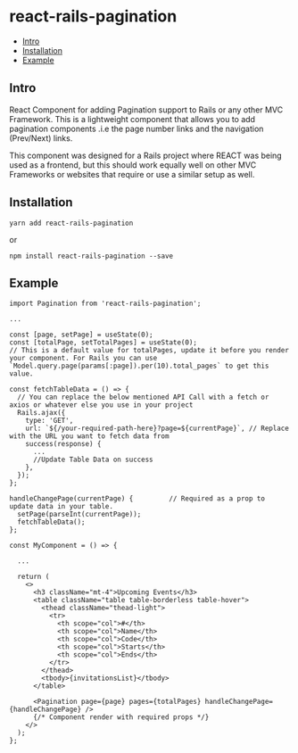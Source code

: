 # react-rails-pagination

- [Intro](#intro)
- [Installation](#install)
- [Example](#example)


## Intro
React Component for adding Pagination support to Rails or any other MVC Framework. This is a lightweight component that allows you to add pagination components .i.e the page number links and the navigation (Prev/Next) links.

This component was designed for a Rails project where REACT was being used as a frontend, but this should work equally well on other MVC Frameworks or websites that require or use a similar setup as well.

## Installation
```shell
yarn add react-rails-pagination
```

or

```shell
npm install react-rails-pagination --save
```

## Example

```JSX
import Pagination from 'react-rails-pagination';

...

const [page, setPage] = useState(0);
const [totalPage, setTotalPages] = useState(0);
// This is a default value for totalPages, update it before you render your component. For Rails you can use `Model.query.page(params[:page]).per(10).total_pages` to get this value.

const fetchTableData = () => {
  // You can replace the below mentioned API Call with a fetch or axios or whatever else you use in your project
  Rails.ajax({
    type: 'GET',
    url: `${/your-required-path-here}?page=${currentPage}`, // Replace with the URL you want to fetch data from
    success(response) {
      ...
      //Update Table Data on success
    },
  });
};

handleChangePage(currentPage) {         // Required as a prop to update data in your table.
  setPage(parseInt(currentPage));
  fetchTableData();
};

const MyComponent = () => {

  ...

  return (
    <>
      <h3 className="mt-4">Upcoming Events</h3>
      <table className="table table-borderless table-hover">
        <thead className="thead-light">
          <tr>
            <th scope="col">#</th>
            <th scope="col">Name</th>
            <th scope="col">Code</th>
            <th scope="col">Starts</th>
            <th scope="col">Ends</th>
          </tr>
        </thead>
        <tbody>{invitationsList}</tbody>
      </table>

      <Pagination page={page} pages={totalPages} handleChangePage={handleChangePage} />
      {/* Component render with required props */}
    </>
  );
};
```

